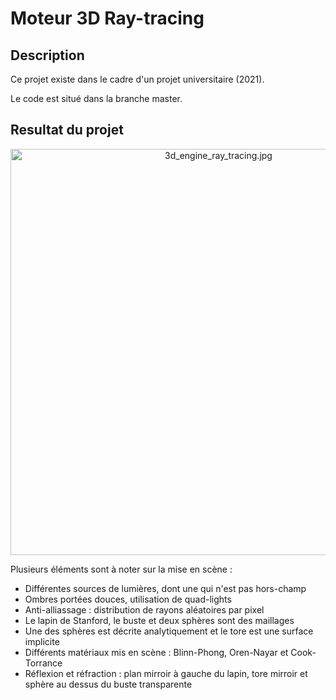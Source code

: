 # Moteur 3D Ray-tracing

## Description

Ce projet existe dans le cadre d'un projet universitaire (2021).

Le code est situé dans la branche master.

## Resultat du projet

<p align=center>
  <a href="https://drive.google.com/uc?export=view&id=1BgD3N7ZkAOllrWsLTQXhvHeUNv6PcUdB">
    <img src="https://drive.google.com/uc?export=view&id=1BgD3N7ZkAOllrWsLTQXhvHeUNv6PcUdB" alt="3d_engine_ray_tracing.jpg" style="width: 650px; max-width: 100%; height: auto" title="Click to enlarge picture" />
  </a>
</p>

Plusieurs éléments sont à noter sur la mise en scène :
- Différentes sources de lumières, dont une qui n'est pas hors-champ
- Ombres portées douces, utilisation de quad-lights
- Anti-alliassage : distribution de rayons aléatoires par pixel
- Le lapin de Stanford, le buste et deux sphères sont des maillages
- Une des sphères est décrite analytiquement et le tore est une surface implicite
- Différents matériaux mis en scène : Blinn-Phong, Oren-Nayar et Cook-Torrance
- Réflexion et réfraction : plan mirroir à gauche du lapin, tore mirroir et sphère au dessus du buste transparente
